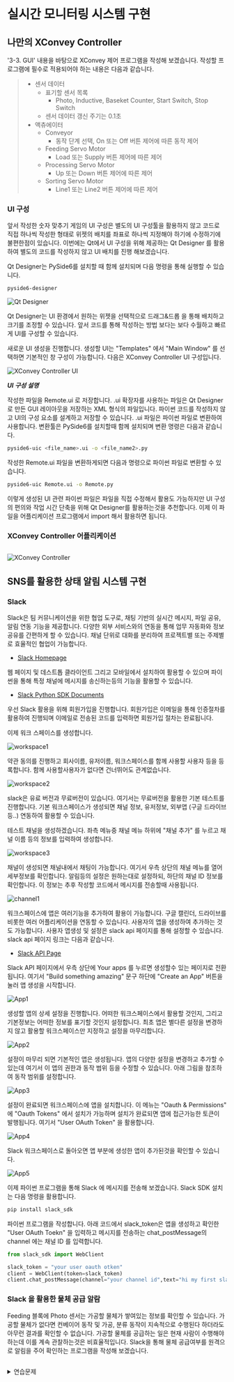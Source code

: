 # 실시간 모니터링 시스템 구현 

## 나만의 XConvey Controller 
'3-3. GUI' 내용을 바탕으로 XConvey 제어 프로그램을 작성해 보겠습니다. 작성할 프로그램에 필수로 적용되어야 하는 내용은 다음과 같습니다. 
>- 센서 데이터 
>    - 표기할 센서 목록
>        - Photo, Inductive, Baseket Counter, Start Switch, Stop Switch  
>    - 센서 데이터 갱신 주기는 0.1초 
>- 액츄에이터 
>    - Conveyor  
>        - 동작 단계 선택, On 또는 Off 버튼 제어에 따른 동작 제어   
>    - Feeding Servo Motor     
>        - Load 또는 Supply 버튼 제어에 따른 제어 
>    - Processing Servo Motor     
>        - Up 또는 Down 버튼 제어에 따른 제어 
>    - Sorting Servo Motor     
>        - Line1 또는 Line2 버튼 제어에 따른 제어 

### UI 구성
앞서 작성한 숫자 맞추기 게임의 UI 구성은 별도의 UI 구성툴을 활용하지 않고 코드로 직접 하나씩 작성한 형태로 위젯의 배치를 좌표로 하나씩 지정해야 하기에 수정하기에 불편한점이 있습니다. 이번에는 Qt에서 UI 구성을 위해 제공하는 Qt Designer 를 활용하여 별도의 코드를 작성하지 않고 UI 배치를 진행 해보겠습니다. 

Qt Designer는 PySide6를 설치할 때 함께 설치되며 다음 명령을 통해 실행할 수 있습니다. 
```sh
pyside6-designer 
```

![Qt Designer](res/qt-designer.png)

Qt Designer는 UI 환경에서 원하는 위젯을 선택적으로 드래그&드롭 을 통해 배치하고 크기를 조정할 수 있습니다. 앞서 코드를 통해 작성하는 방법 보다는 보다 수월하고 빠르게 UI를 구성할 수 있습니다. 

새로운 UI 생성을 진행합니다. 생성할 UI는 "Templates" 에서 "Main Window" 를 선택하면 기본적인 창 구성이 가능합니다. 다음은 XConvey Controller UI 구성입니다. 

![XConvey Controller UI]()

***********UI 구성 설명***********

작성한 파일을 Remote.ui 로 저장합니다. .ui 확장자를 사용하는 파일은 Qt Designer로 만든 GUI 레이아웃을 저장하는 XML 형식의 파일입니다. 파이썬 코드를 작성하지 않고 UI의 구성 요소를 설계하고 저장할 수 있습니다. .ui 파일은 파이썬 파일로 변환하여 사용합니다. 변환툴은 PySide6를 설치할때 함께 설치되며 변환 명령은 다음과 같습니다. 
```sh
pyside6-uic <file_name>.ui -o <file_name2>.py
```

작성한 Remote.ui 파일을 변환하게되면 다음과 명령으로 파이썬 파일로 변환할 수 있습니다. 
```sh
pyside6-uic Remote.ui -o Remote.py 
```

이렇게 생성된 UI 관련 파이썬 파일은 파일을 직접 수정해서 활용도 가능하지만 UI 구성의 편의와 작업 시간 단축을 위해 Qt Designer를 활용하는것을 추천합니다. 이제 이 파일을 어플리케이션 프로그램에서 import 해서 활용하면 됩니다. 

### XConvey Controller 어플리케이션  


```python

```

![XConvey Controller](res/xconvey_controlle1r.png)

## SNS를 활용한 상태 알림 시스템 구현 

### Slack 
Slack은 팀 커뮤니케이션을 위한 협업 도구로, 채팅 기반의 실시간 메시지, 파일 공유, 알림 연동 기능을 제공합니다. 다양한 외부 서비스와의 연동을 통해 업무 자동화와 정보 공유를 간편하게 할 수 있습니다. 채널 단위로 대화를 분리하여 프로젝트별 또는 주제별로 효율적인 협업이 가능합니다.

- [Slack Homepage](https://slack.com/)

웹 페이지 및 데스트톱 클라이언트 그리고 모바일에서 설치하여 활용할 수 있으며 파이썬을 통해 특정 채널에 메시지를 송신하는등의 기능을 활용할 수 있습니다. 

- [Slack Python SDK Documents](https://tools.slack.dev/python-slack-sdk/)

우선 Slack 활용을 위해 회원가입을 진행합니다. 회원가입은 이메일을 통해 인증절차를 활용하여 진행되며 이메일로 전송된 코드를 입력하면 회원가입 절차는 완료됩니다. 

이제 워크 스페이스를 생성합니다. 

![workspace1](res/workspace1.png)

약관 동의를 진행하고 회사이름, 유저이름, 워크스페이스를 함께 사용할 사용자 등을 등록합니다. 함께 사용할사용자가 없다면 건너뛰어도 관계없습니다. 

![workspace2](res/workspace2.png)

slack은 유료 버전과 무료버전이 있습니다. 여기서는 무료버전을 활용한 기본 테스트를 진행합니다. 기본 워크스페이스가 생성되면 채널 정보, 유저정보, 외부앱 (구글 드라이브 등..) 연동하여 활용할 수 있습니다. 

테스트 채널을 생성하겠습니다. 좌측 메뉴중 채널 메뉴 하위에 "채널 추가" 를 누르고 채널 이름 등의 정보를 입력하여 생성합니다. 

![workspace3](res/workspace3.png)

채널이 생성되면 채널내에서 채팅이 가능합니다. 여기서 우측 상단의 채널 메뉴를 열어 세부정보를 확인합니다. 알림등의 설정은 원하는대로 설정하되, 하단의 채널 ID 정보를 확인합니다. 이 정보는 추후 작성할 코드에서 메시지를 전송할때 사용됩니다. 

![channel1](res/channel1.png)

워크스페이스에 앱은 여러기능을 추가하여 활용이 가능합니다. 구글 캘린더, 드라이브를 비롯한 여러 어플리케이션을 연동할 수 있습니다. 사용자의 앱을 생성하여 추가하는 것도 가능합니다. 사용자 앱생성 및 설정은 slack api 페이지를 통해 설정할 수 있습니다. slack api 페이지 링크는 다음과 같습니다. 

- [Slack API Page](https://api.slack.com)

Slack API 페이지에서 우측 상단에 Your apps 를 누르면 생성할수 있는 페이지로 전환됩니다. 여기서 "Build something amazing" 문구 하단에 "Create an App" 버튼을 눌러 앱 생성을 시작합니다. 

![App1](res/app1.png)

생성할 앱의 상세 설정을 진행합니다. 어떠한 워크스페이스에서 활용할 것인지, 그리고 기본정보는 어떠한 정보를 표기할 것인지 설정합니다. 최초 앱은 별다른 설정을 변경하지 않고 활용할 워크스페이스만 지정하고 설정을 마무리합니다. 

![App2](res/app2.png)

설정이 마무리 되면 기본적인 앱은 생성됩니다. 앱의 다양한 설정을 변경하고 추가할 수 있는데 여기서 이 앱의 권한과 동작 범위 등을 수정할 수 있습니다. 아래 그림을 참조하여 동작 범위를 설정합니다. 

![App3](res/app3.png)

설정이 완료되면 워크스페이스에 앱을 설치합니다. 이 메뉴는 "Oauth & Permissions" 에 "Oauth Tokens" 에서 설치가 가능하며 설치가 완료되면 앱에 접근가능한 토큰이 발행됩니다. 여기서 "User OAuth Token" 을 활용합니다. 

![App4](res/app4.png)

Slack 워크스페이스로 돌아오면 앱 부분에 생성한 앱이 추가된것을 확인할 수 있습니다. 

![App5](res/app5.png)

이제 파이썬 프로그램을 통해 Slack 에 메시지를 전송해 보겠습니다. Slack SDK 설치는 다음 명령을 활용합니다. 

```sh 
pip install slack_sdk 
```

파이썬 프로그램을 작성합니다. 아래 코드에서 slack_token은 앱을 생성하고 확인한 "User OAuth Toekn" 을 입력하고 메시지를 전송하는 chat_postMessage의 channel 에는 채널 ID 를 입력합니다. 

```python
from slack_sdk import WebClient

slack_token = "your user oauth otken"
client = WebClient(token=slack_token)
client.chat_postMessage(channel="your channel id",text="hi my first slack message")
```

### Slack 을 활용한 물체 공급 알람 
Feeding 블록에 Photo 센서는 가공할 물체가 쌓여있는 정보를 확인할 수 있습니다. 가공할 물체가 없다면 컨베이어 동작 및 가공, 분류 동작이 지속적으로 수행된다 하더라도 아무런 결과를 확인할 수 없습니다. 가공할 물체를 공급하는 일은 현재 사람이 수행해야 하는데 이를 계속 관찰하는것은 비효율적입니다. Slack을 통해 물체 공급여부를 원격으로 알림을 주어 확인하는 프로그램을 작성해 보겠습니다. 

```python

```

<details>
<summary>연습문제</summary>

## 물체 공급 알람 GUI 
앞서 작성한 물체 공급 알람 프로그램을 활용하여 다음 조건을 만족하는 GUI 프로그램을 제작해 보세요. 

- 메인 윈도우 
    - Slack Token 입력 위젯 
    - Channel 입력 위젯 
    - 알람 전송 주기 선택 
    - 알림 메시지 선택 
    - "SET" 버튼을 통해 설정을 진행하고 설정된 정보에 따라 XConvey 의 Feeding의 Photo 센서 데이터와 비교 및 메시지 전달
        - 버튼 입력후 UNSET으로 변경
    - "UNSET" 버튼을 통해 동작 중지 
